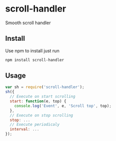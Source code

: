 # scroll-handler
Smooth scroll handler

## Install
Use npm to install just run

```bash
npm install scroll-handler
```

## Usage
```javascript
var sh = require('scroll-handler');
sh({
  // Execute on start scrolling
  start: function(e, top) {
    console.log('Event', e, 'Scroll top', top);
  },
  // Execute on stop scrolling
  stop: ...
  // Execute periodicaly
  interval: ...
});
```
